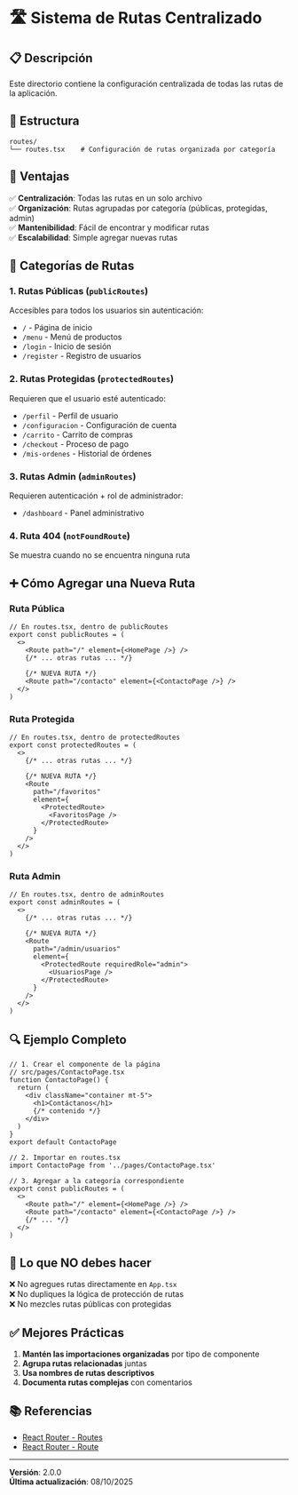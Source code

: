 # 🛣️ Sistema de Rutas Centralizado

## 📋 Descripción

Este directorio contiene la configuración centralizada de todas las rutas de la aplicación.

## 📁 Estructura

```
routes/
└── routes.tsx    # Configuración de rutas organizada por categoría
```

## 🎯 Ventajas

✅ **Centralización**: Todas las rutas en un solo archivo  
✅ **Organización**: Rutas agrupadas por categoría (públicas, protegidas, admin)  
✅ **Mantenibilidad**: Fácil de encontrar y modificar rutas  
✅ **Escalabilidad**: Simple agregar nuevas rutas  

## 📖 Categorías de Rutas

### 1. Rutas Públicas (`publicRoutes`)
Accesibles para todos los usuarios sin autenticación:
- `/` - Página de inicio
- `/menu` - Menú de productos
- `/login` - Inicio de sesión
- `/register` - Registro de usuarios

### 2. Rutas Protegidas (`protectedRoutes`)
Requieren que el usuario esté autenticado:
- `/perfil` - Perfil de usuario
- `/configuracion` - Configuración de cuenta
- `/carrito` - Carrito de compras
- `/checkout` - Proceso de pago
- `/mis-ordenes` - Historial de órdenes

### 3. Rutas Admin (`adminRoutes`)
Requieren autenticación + rol de administrador:
- `/dashboard` - Panel administrativo

### 4. Ruta 404 (`notFoundRoute`)
Se muestra cuando no se encuentra ninguna ruta

## ➕ Cómo Agregar una Nueva Ruta

### Ruta Pública

```tsx
// En routes.tsx, dentro de publicRoutes
export const publicRoutes = (
  <>
    <Route path="/" element={<HomePage />} />
    {/* ... otras rutas ... */}
    
    {/* NUEVA RUTA */}
    <Route path="/contacto" element={<ContactoPage />} />
  </>
)
```

### Ruta Protegida

```tsx
// En routes.tsx, dentro de protectedRoutes
export const protectedRoutes = (
  <>
    {/* ... otras rutas ... */}
    
    {/* NUEVA RUTA */}
    <Route 
      path="/favoritos" 
      element={
        <ProtectedRoute>
          <FavoritosPage />
        </ProtectedRoute>
      } 
    />
  </>
)
```

### Ruta Admin

```tsx
// En routes.tsx, dentro de adminRoutes
export const adminRoutes = (
  <>
    {/* ... otras rutas ... */}
    
    {/* NUEVA RUTA */}
    <Route 
      path="/admin/usuarios" 
      element={
        <ProtectedRoute requiredRole="admin">
          <UsuariosPage />
        </ProtectedRoute>
      } 
    />
  </>
)
```

## 🔍 Ejemplo Completo

```tsx
// 1. Crear el componente de la página
// src/pages/ContactoPage.tsx
function ContactoPage() {
  return (
    <div className="container mt-5">
      <h1>Contáctanos</h1>
      {/* contenido */}
    </div>
  )
}
export default ContactoPage

// 2. Importar en routes.tsx
import ContactoPage from '../pages/ContactoPage.tsx'

// 3. Agregar a la categoría correspondiente
export const publicRoutes = (
  <>
    <Route path="/" element={<HomePage />} />
    <Route path="/contacto" element={<ContactoPage />} />
    {/* ... */}
  </>
)
```

## 🚫 Lo que NO debes hacer

❌ No agregues rutas directamente en `App.tsx`  
❌ No dupliques la lógica de protección de rutas  
❌ No mezcles rutas públicas con protegidas  

## ✅ Mejores Prácticas

1. **Mantén las importaciones organizadas** por tipo de componente
2. **Agrupa rutas relacionadas** juntas
3. **Usa nombres de rutas descriptivos**
4. **Documenta rutas complejas** con comentarios

## 📚 Referencias

- [React Router - Routes](https://reactrouter.com/en/main/components/routes)
- [React Router - Route](https://reactrouter.com/en/main/route/route)

---

**Versión**: 2.0.0  
**Última actualización**: 08/10/2025

